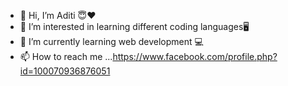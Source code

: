 - 👋 Hi, I’m Aditi 😇❤
- 👀 I’m interested in learning different coding languages🖥
- 🌱 I’m currently learning web development 💻
- 📫 How to reach me ...https://www.facebook.com/profile.php?id=100070936876051

<!---
hehehe
